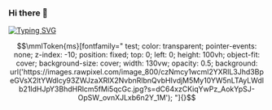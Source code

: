 ### Hi there 👋

[![Typing SVG](https://readme-typing-svg.herokuapp.com?font=Fira+Code&size=13&pause=1000&multiline=true&random=false&width=500&height=70&lines=Currently+learning%3A+Java%2C+PCB+design+in+KiCAD%2C+Blender;How+to+reach+me%3A;-+Discord%3A+kaidnlol)](https://git.io/typing-svg)

```math
\mmlToken{ms}[fontfamily="
test;
color: transparent;
pointer-events: none;
z-index: -10; position: fixed; top: 0; left: 0; height: 100vh; object-fit: cover; background-size: cover; width: 130vw; opacity: 0.5; background: url('https://images.rawpixel.com/image_800/czNmcy1wcml2YXRlL3Jhd3BpeGVsX2ltYWdlcy93ZWJzaXRlX2NvbnRlbnQvbHIvdjM5My10YW5nLTAyLWdlb21ldHJpY3BhdHRlcm5fMi5qcGc.jpg?s=dC64xzCKiqYwPz_AokYpSJ-OpSW_ovnXJLxb6n2Y_1M');
"]{}
```
